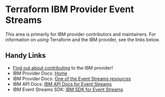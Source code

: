 # Terraform IBM Provider Event Streams
<!-- markdownlint-disable MD026 -->
This area is primarily for IBM provider contributors and maintainers. For information on _using_ Terraform and the IBM provider, see the links below.


## Handy Links
* [Find out about contributing](../../../CONTRIBUTING.md) to the IBM provider!
* IBM Provider Docs: [Home](https://registry.terraform.io/providers/IBM-Cloud/ibm/latest/docs)
* IBM Provider Docs: [One of the Event Streams resources](https://registry.terraform.io/providers/IBM-Cloud/ibm/latest/docs/resources/event_streams_schema)
* IBM API Docs: [IBM API Docs for Event Streams](https://cloud.ibm.com/apidocs/event-streams/adminrest)
* IBM Event Streams SDK: [IBM SDK for Event Streams](https://github.com/IBM/eventstreams-go-sdk/tree/main/pkg)
